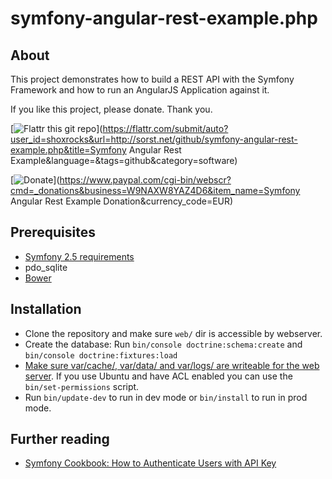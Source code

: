 symfony-angular-rest-example.php
================================

About
-----

This project demonstrates how to build a REST API with the Symfony Framework and how to run an AngularJS Application against it.

If you like this project, please donate. Thank you.

[![Flattr this git repo](http://api.flattr.com/button/flattr-badge-large.png)](https://flattr.com/submit/auto?user_id=shoxrocks&url=http://sorst.net/github/symfony-angular-rest-example.php&title=Symfony Angular Rest Example&language=&tags=github&category=software)

[![Donate](http://www.paypalobjects.com/en_US/i/btn/btn_donate_SM.gif)](https://www.paypal.com/cgi-bin/webscr?cmd=_donations&business=W9NAXW8YAZ4D6&item_name=Symfony Angular Rest Example Donation&currency_code=EUR)

Prerequisites
-------------

* [Symfony 2.5 requirements](http://symfony.com/doc/current/reference/requirements.html)
* pdo_sqlite
* [Bower](http://bower.io)

Installation
------------

* Clone the repository and make sure ```web/``` dir is accessible by webserver.
* Create the database: Run ```bin/console doctrine:schema:create``` and ```bin/console doctrine:fixtures:load```
* [Make sure var/cache/, var/data/ and var/logs/ are writeable for the web server](http://symfony.com/doc/current/book/installation.html#checking-symfony-application-configuration-and-setup). If you use Ubuntu and have ACL enabled you can use the ```bin/set-permissions``` script.
* Run ```bin/update-dev``` to run in dev mode or ```bin/install``` to run in prod mode.

Further reading
---------------

* [Symfony Cookbook: How to Authenticate Users with API Key](http://symfony.com/doc/current/cookbook/security/api_key_authentication.html)